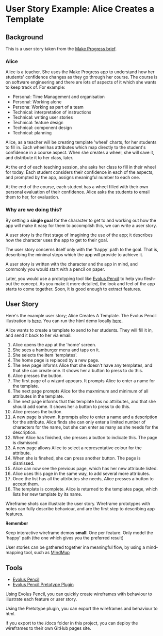 # User Story Example: Alice Creates a Template
## Background

This is a user story taken from the [Make Progress brief](./brief_make_progress.pdf).

### Alice

Alice is a teacher. She uses the Make Progress app to understand how her students' confidence changes as they go through her course. The course is on software engineering and there are lots of aspects of it which she wants to keep track of. For example:

* Personal: Time Management and organisation
* Personal: Working alone
* Persona: Working as part of a team
* Technical: interpretation of instructions
* Technical: writing user stories
* Technical: feature design
* Technical: component design
* Technical: planning

Alice, as a teacher will be  creating template 'wheel' charts, for her students to fill in. Each wheel has attributes which map directly to the student's confidence in a course aspect. When she creates a wheel, she will save it, and distribute it to her class, later.

At the end of each teaching session, she asks her class to fill in their wheel for today. Each student considers their confidence in each of the aspects, and prompted by the app, assigns meaningful number to each one. 

At the end of the course, each student has a wheel filled with their own personal evaluation of their confidence. Alice asks the students to email them to her, for evaluation.

### Why are we doing this?

By setting a **single goal** for the character to get to and working out how the app will make it easy for them to accomplish this, we can write a user story.

A user story is the first stage of imagining the use of the app; it describes how the character uses the app to get to their goal.

The user story concerns itself only with the 'happy' path to the goal. That is, describing the minimal steps which the app will provide to achieve it.

A user story is written with the character and the app in mind, and commonly you would start with a pencil on paper.

Later, you would use a prototyping tool like [Evolus Pencil](http://pencil.evolus.vn/) to help you flesh-out the concept. As you make it more detailed, the look and feel of the app starts to come together. Soon, it is good enough to extract features.

## User Story

Here's the example user story; Alice Creates A Template. The Evolus Pencil illustration is [here](./UserStoryIllustrations/AliceCreatesATemplate.epgz). You can run the html demo locally [here](./UserStoryIllustrations/export/index.html).

Alice wants to create a template to send to her students. They will fill it in, and send it back to her via email.

1. Alice opens the app at the 'home' screen. 
2. She sees a hamburger menu and taps on it. 
3. She selects the item 'templates'. 
4. The home page is replaced by a new page.
5. The new page informs Alice that she doesn't have any templates, and that she can create one. It shows her a button to press to do this.
6. Alice presses the button. 
7. The first page of a wizard appears. It prompts Alice to enter a name for the template.
8. The next page prompts Alice for the maxmimum and minimum of all attributes in the template.
9. The next page informs that this template has no attributes, and that she should add some. It shows her a button to press to do this.
10. Alice presses the button.
11. A new page is shown. It prompts alice to enter a name and a description for the attribute. Alice finds she can only enter a limited number of characters for the name, but she can enter as many as she needs for the description.
12. When Alice has finished, she presses a button to indicate this. The page is dismissed.
13. A new page allows Alice to select a representative colour for the attribute.
14. When she is finshed, she can press another button. The page is dismissed. 
15. Alice can now see the previous page, which has her new attribute listed.
16. Alice uses this page in the same way, to add several more attributes. 
17. Once the list has all the attributes she needs, Alice presses a button to accept them.
18. The template is complete. Alice is returned to the templates page, which lists her new template by its name.

Wireframe shots can illustrate the user story.
Wireframe prototypes with notes can fully describe behaviour, and are the first step to describing app features.

**Remember**

Keep interactive wireframe demos **small**. One per feature. Only model the 'happy' path (the one which gives you the preferred result)

User stories can be gathered together ina meaningful flow, by using a mind-mapping tool, such as [MindMup](https://drive.mindmup.com/)

## Tools 

* [Evolus Pencil](http://pencil.evolus.vn/)
* [Evolus Pencil Pretotype Plugin](https://rudylattae.github.io/evoluspencil-pretotype-template/)


Using Evolus Pencil, you can quickly create wireframes with behaviour to illustrate each feature or user story. 

Using the Pretotype plugin, you can export the wireframes and behaviour to html. 

If you export to the /docs folder in this project, you can deploy the wireframes to their own GitHub pages site. 









